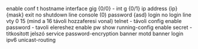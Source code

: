 enable
conf t
hostname 
interface gig {0/0}  - int g {0/1}
ip address {ip} {mask}
exit 
no shutdown 
line console (0)
password {asd}
login
no login
line vty 0 15 (mind a 16 távoli hozzaferesi vonal)
telnet  - távoli config 
enable password  - tavoli elereshez enable pw
show running-config
enable secret  - titkositott jelszó
service password-encryption 
banner motd 
banner login
ipv6 unicast-routing
